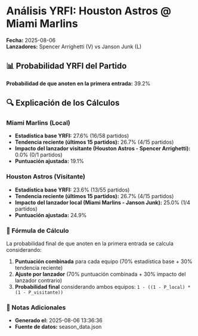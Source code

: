 # Análisis YRFI: Houston Astros @ Miami Marlins

**Fecha:** 2025-08-06  
**Lanzadores:** Spencer Arrighetti (V) vs Janson Junk (L)

## 📊 Probabilidad YRFI del Partido

**Probabilidad de que anoten en la primera entrada:** 39.2%

## 🔍 Explicación de los Cálculos

### Miami Marlins (Local)
- **Estadística base YRFI:** 27.6% (16/58 partidos)
- **Tendencia reciente (últimos 15 partidos):** 26.7% (4/15 partidos)
- **Impacto del lanzador visitante (Houston Astros - Spencer Arrighetti):** 0.0% (0/1 partidos)
- **Puntuación ajustada:** 19.1%

### Houston Astros (Visitante)
- **Estadística base YRFI:** 23.6% (13/55 partidos)
- **Tendencia reciente (últimos 15 partidos):** 26.7% (4/15 partidos)
- **Impacto del lanzador local (Miami Marlins - Janson Junk):** 25.0% (1/4 partidos)
- **Puntuación ajustada:** 24.9%

### 📝 Fórmula de Cálculo

La probabilidad final de que anoten en la primera entrada se calcula considerando:
1. **Puntuación combinada** para cada equipo (70% estadística base + 30% tendencia reciente)
2. **Ajuste por lanzador** (70% puntuación combinada + 30% impacto del lanzador contrario)
3. **Probabilidad final** considerando ambos equipos: `1 - ((1 - P_local) * (1 - P_visitante))`

### 📌 Notas Adicionales

- **Generado el:** 2025-08-06 13:36:36
- **Fuente de datos:** season_data.json
